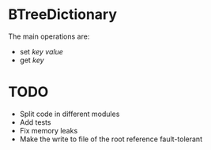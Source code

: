 # BTreeDictionary
The main operations are: 
- set *key* *value*
- get *key*

# TODO 
- Split code in different modules
- Add tests
- Fix memory leaks
- Make the write to file of the root reference fault-tolerant 
